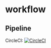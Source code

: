 # workflow

## Pipeline

CircleCI: [![CircleCI](https://dl.circleci.com/status-badge/img/gh/subenson/workflow/tree/main.svg?style=svg)](https://dl.circleci.com/status-badge/redirect/gh/subenson/workflow/tree/main)